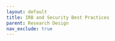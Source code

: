 ```yaml
---
layout: default
title: IRB and Security Best Practices
parent: Research Design
nav_exclude: true
---
```

